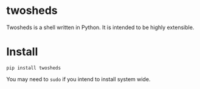 twosheds
========

Twosheds is a shell written in Python. It is intended to be highly extensible.

# Install

```
pip install twosheds
```

You may need to `sudo` if you intend to install system wide.

